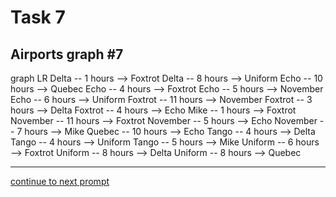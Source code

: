 # Task 7
## Airports graph #7

<div></div>
<div class="mermaid-access">
graph LR
  Delta -- 1 hours --> Foxtrot
  Delta -- 8 hours --> Uniform
  Echo -- 10 hours --> Quebec
  Echo -- 4 hours --> Foxtrot
  Echo -- 5 hours --> November
  Echo -- 6 hours --> Uniform
  Foxtrot -- 11 hours --> November
  Foxtrot -- 3 hours --> Delta
  Foxtrot -- 4 hours --> Echo
  Mike -- 1 hours --> Foxtrot
  November -- 11 hours --> Foxtrot
  November -- 5 hours --> Echo
  November -- 7 hours --> Mike
  Quebec -- 10 hours --> Echo
  Tango -- 4 hours --> Delta
  Tango -- 4 hours --> Uniform
  Tango -- 5 hours --> Mike
  Uniform -- 6 hours --> Foxtrot
  Uniform -- 8 hours --> Delta
  Uniform -- 8 hours --> Quebec
</div>

---

[continue to next prompt](./task8prompt-v.html)

<!-- Required scripts for MermaidAccess -->
<script src="https://combinatronics.com/mermaid-js/mermaid/release/8.8.4/dist/mermaid.min.js"></script>
<script src="mermaid-access-elm.js"></script>
<script src="mermaid-access.js"></script>
<script>
mermaidAccess.go(mermaidAccess.viewerMode, mermaidAccess.displayAccessibleOnly)
</script>
    
